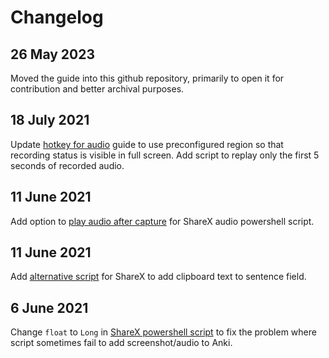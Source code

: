 # Changelog

## 26 May 2023
Moved the guide into this github repository, primarily to open it for contribution and better archival purposes.

## 18 July 2021
Update [hotkey for audio](https://rentry.co/mining#hotkey-for-audio) guide to use preconfigured region so that recording status is visible in full screen. Add script to replay only the first 5 seconds of recorded audio.

## 11 June 2021
Add option to [play audio after capture](https://rentry.co/mining#hotkey-for-audio) for ShareX audio powershell script.

## 11 June 2021
Add [alternative script](https://rentry.co/mining#alternative-add-clipboard-text-to-sentence-field) for ShareX to add clipboard text to sentence field. 

## 6 June 2021
Change `float` to `Long` in [ShareX powershell script](https://rentry.co/mining#hotkey-for-screenshot) to fix the problem where script sometimes fail to add screenshot/audio to Anki.
